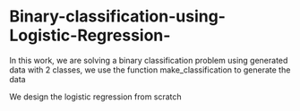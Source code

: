 # Binary-classification-using-Logistic-Regression-
In this work, we are solving a binary classification problem using generated data with 2 classes, we use the function make_classification to generate the data

We design the logistic regression from scratch
